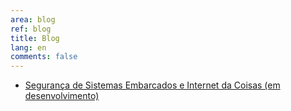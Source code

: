 ```yaml
---
area: blog
ref: blog
title: Blog
lang: en
comments: false
---
```


* [Segurança de Sistemas Embarcados e Internet da Coisas (em desenvolvimento)](seg-iot)
